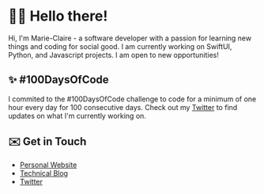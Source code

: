 # 👋🏿 Hello there!  
Hi, I'm Marie-Claire - a software developer with a passion for learning new things and coding for social good. I am currently working on SwiftUI, Python, and Javascript projects. I am open to new opportunities!

## ✨ #100DaysOfCode
I commited to the #100DaysOfCode challenge to code for a minimum of one hour every day for 100 consecutive days. Check out my [Twitter](www.twitter.com/mctraore_) to find updates on what I'm currently working on.

## ✉️ Get in Touch
- [Personal Website](www.mctraore.com)  
- [Technical Blog](www.dev.to/mctraore)  
- [Twitter](www.twitter.com/mctraore_)  
